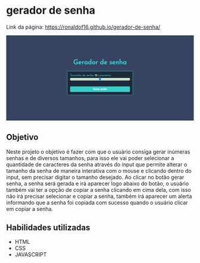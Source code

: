 # gerador de senha

Link da página: <https://ronaldof16.github.io/gerador-de-senha/>


![design do projeto](assets/design-gerador-de-senha.png)

## Objetivo

Neste projeto o objetivo é fazer com que o usuário consiga gerar inúmeras senhas e 
de diversos tamanhos, para isso ele vai poder selecionar a quantidade de caracteres 
da senha através do input que permite alterar o tamanho da senha de maneira interativa 
com o mouse e clicando dentro do input, sem precisar digitar o tamanho desejado. Ao clicar 
no botão gerar senha, a senha será gerada e irá aparecer logo abaixo do botão, o usuário 
também vai ter a opção de copiar a senha clicando em cima dela, com isso não irá precisar 
selecionar e copiar a senha, também irá aparecer um alerta informando que a senha foi 
copiada com sucesso quando o usuário clicar em copiar a senha.

## Habilidades utilizadas

* HTML
* CSS
* JAVASCRIPT

